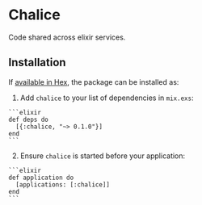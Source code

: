 # Chalice

Code shared across elixir services.

## Installation

If [available in Hex](https://hex.pm/docs/publish), the package can be installed as:

  1. Add `chalice` to your list of dependencies in `mix.exs`:

    ```elixir
    def deps do
      [{:chalice, "~> 0.1.0"}]
    end
    ```

  2. Ensure `chalice` is started before your application:

    ```elixir
    def application do
      [applications: [:chalice]]
    end
    ```

